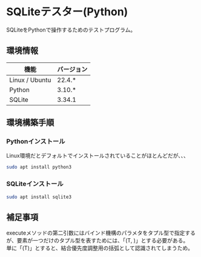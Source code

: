# SQLiteテスター(Python)

SQLiteをPythonで操作するためのテストプログラム。

## 環境情報

| 機能 | バージョン |
| ---- | ---- |
| Linux / Ubuntu | 22.4.* |
| Python | 3.10.* |
| SQLite | 3.34.1 |

## 環境構築手順

### Pythonインストール

Linux環境だとデフォルトでインストールされていることがほとんどだが、、、

```bash
sudo apt install python3
```

### SQLiteインストール

```bash
sudo apt install sqlite3
```

## 補足事項

executeメソッドの第二引数にはバインド機構のパラメタをタプル型で指定するが、要素が一つだけのタプル型を表すためには、「(T, )」とする必要がある。  
単に「(T)」とすると、結合優先度調整用の括弧として認識されてしまうため。  
